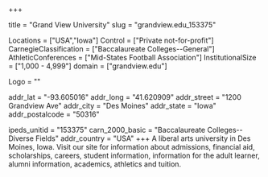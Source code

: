 
+++

title = "Grand View University"
slug = "grandview.edu_153375"

Locations = ["USA","Iowa"]
Control = ["Private not-for-profit"]
CarnegieClassification = ["Baccalaureate Colleges--General"]
AthleticConferences = ["Mid-States Football Association"]
InstitutionalSize = ["1,000 - 4,999"]
domain = ["grandview.edu"]

Logo = ""

addr_lat = "-93.605016"
addr_long = "41.620909"
addr_street = "1200 Grandview Ave"
addr_city = "Des Moines"
addr_state = "Iowa"
addr_postalcode = "50316"

ipeds_unitid = "153375"
carn_2000_basic = "Baccalaureate Colleges--Diverse Fields"
addr_country = "USA"
+++
    A liberal arts university in Des Moines, Iowa. Visit our site for information about admissions, financial aid, scholarships, careers, student information, information for the adult learner, alumni information, academics, athletics and tuition.

